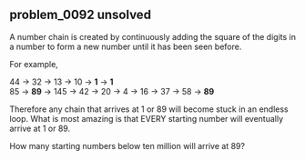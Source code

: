 ## problem_0092 unsolved
A number chain is created by continuously adding the square of the digits in a
number to form a new number until it has been seen before.

For example,

44 → 32 → 13 → 10 → **1** → **1**  
85 → **89** → 145 → 42 → 20 → 4 → 16 → 37 → 58 → **89**

Therefore any chain that arrives at 1 or 89 will become stuck in an endless
loop. What is most amazing is that EVERY starting number will eventually
arrive at 1 or 89.

How many starting numbers below ten million will arrive at 89?

